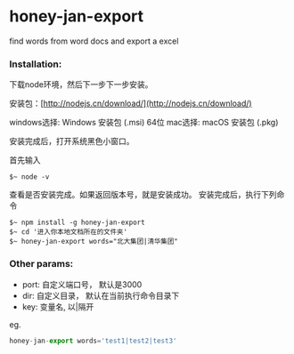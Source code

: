 # honey-jan-export
find words from word docs and export a excel

### Installation:

下载node环境，然后下一步下一步安装。

安装包：[http://nodejs.cn/download/](http://nodejs.cn/download/)

windows选择: Windows 安装包 (.msi) 64位
mac选择:  macOS 安装包 (.pkg)

安装完成后，打开系统黑色小窗口。

首先输入

```
$~ node -v
```

查看是否安装完成。如果返回版本号，就是安装成功。 安装完成后，执行下列命令

```
$~ npm install -g honey-jan-export
$~ cd '进入你本地文档所在的文件夹'
$~ honey-jan-export words="北大集团|清华集团"
```

### Other params:
* port: 自定义端口号， 默认是3000
* dir: 自定义目录， 默认在当前执行命令目录下
* key: 变量名, 以|隔开

eg.
```javascript
honey-jan-export words='test1|test2|test3'
```
